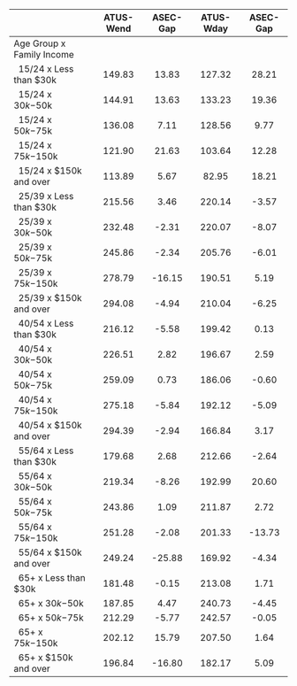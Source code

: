 
|                      |    ATUS-Wend |     ASEC-Gap |    ATUS-Wday |     ASEC-Gap |
| -------------------- | :----------: | :----------: | :----------: | :----------: |
| Age Group x Family Income |              |              |              |              |
| &nbsp;&nbsp;15/24 x Less than $30k |       149.83 |        13.83 |       127.32 |        28.21 |
| &nbsp;&nbsp;15/24 x $30k-$50k |       144.91 |        13.63 |       133.23 |        19.36 |
| &nbsp;&nbsp;15/24 x $50k-$75k |       136.08 |         7.11 |       128.56 |         9.77 |
| &nbsp;&nbsp;15/24 x $75k-$150k |       121.90 |        21.63 |       103.64 |        12.28 |
| &nbsp;&nbsp;15/24 x $150k and over |       113.89 |         5.67 |        82.95 |        18.21 |
| &nbsp;&nbsp;25/39 x Less than $30k |       215.56 |         3.46 |       220.14 |        -3.57 |
| &nbsp;&nbsp;25/39 x $30k-$50k |       232.48 |        -2.31 |       220.07 |        -8.07 |
| &nbsp;&nbsp;25/39 x $50k-$75k |       245.86 |        -2.34 |       205.76 |        -6.01 |
| &nbsp;&nbsp;25/39 x $75k-$150k |       278.79 |       -16.15 |       190.51 |         5.19 |
| &nbsp;&nbsp;25/39 x $150k and over |       294.08 |        -4.94 |       210.04 |        -6.25 |
| &nbsp;&nbsp;40/54 x Less than $30k |       216.12 |        -5.58 |       199.42 |         0.13 |
| &nbsp;&nbsp;40/54 x $30k-$50k |       226.51 |         2.82 |       196.67 |         2.59 |
| &nbsp;&nbsp;40/54 x $50k-$75k |       259.09 |         0.73 |       186.06 |        -0.60 |
| &nbsp;&nbsp;40/54 x $75k-$150k |       275.18 |        -5.84 |       192.12 |        -5.09 |
| &nbsp;&nbsp;40/54 x $150k and over |       294.39 |        -2.94 |       166.84 |         3.17 |
| &nbsp;&nbsp;55/64 x Less than $30k |       179.68 |         2.68 |       212.66 |        -2.64 |
| &nbsp;&nbsp;55/64 x $30k-$50k |       219.34 |        -8.26 |       192.99 |        20.60 |
| &nbsp;&nbsp;55/64 x $50k-$75k |       243.86 |         1.09 |       211.87 |         2.72 |
| &nbsp;&nbsp;55/64 x $75k-$150k |       251.28 |        -2.08 |       201.33 |       -13.73 |
| &nbsp;&nbsp;55/64 x $150k and over |       249.24 |       -25.88 |       169.92 |        -4.34 |
| &nbsp;&nbsp;65+ x Less than $30k |       181.48 |        -0.15 |       213.08 |         1.71 |
| &nbsp;&nbsp;65+ x $30k-$50k |       187.85 |         4.47 |       240.73 |        -4.45 |
| &nbsp;&nbsp;65+ x $50k-$75k |       212.29 |        -5.77 |       242.57 |        -0.05 |
| &nbsp;&nbsp;65+ x $75k-$150k |       202.12 |        15.79 |       207.50 |         1.64 |
| &nbsp;&nbsp;65+ x $150k and over |       196.84 |       -16.80 |       182.17 |         5.09 |

